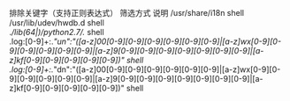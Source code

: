 排除关键字（支持正则表达式）	筛选方式	说明
/usr/share/i18n	shell	
/usr/lib/udev/hwdb.d	shell	
.*/lib(64|)/python2\.7/.*	shell	
\.log:[0-9]+:.*\"un\":\"([a-z]00[0-9][0-9][0-9][0-9][0-9][0-9]|[a-z]wx[0-9][0-9][0-9][0-9][0-9][0-9]|[a-z]9[0-9][0-9][0-9][0-9][0-9][0-9][0-9]|[a-z]kf[0-9][0-9][0-9][0-9][0-9])\"	shell	
\.log:[0-9]+:.*\"dn\":\"([a-z]00[0-9][0-9][0-9][0-9][0-9][0-9]|[a-z]wx[0-9][0-9][0-9][0-9][0-9][0-9]|[a-z]9[0-9][0-9][0-9][0-9][0-9][0-9][0-9]|[a-z]kf[0-9][0-9][0-9][0-9][0-9])\"	shell	
		
		
		
